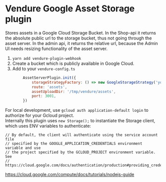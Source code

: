 # Vendure Google Asset Storage plugin
Stores assets in a Google Cloud Storage Bucket. 
In the Shop-api it returns the absolute public url to the storage bucket, thus not going through the asset server.
In the admin api, it returns the relative url, because the Admin UI needs resizing functionality of the asset server.

1. `yarn add vendure-plugin-webhook`
1. Create a bucket which is publicly available in Google Cloud.
1. Add to your `vendure-config.ts` 
```js
        AssetServerPlugin.init({
            storageStrategyFactory: () => new GoogleStorageStrategy('your-bucket-name'),
            route: 'assets',
            assetUploadDir: '/tmp/vendure/assets',
            port: 3001,
        })
```

For local development, use `gcloud auth application-default login` to authorize for your Gcloud project.   
Internally this plugin uses `new Storage();` to instantiate the Storage client, which uses ENV variables to authenticate:
```
// By default, the client will authenticate using the service account file
// specified by the GOOGLE_APPLICATION_CREDENTIALS environment variable and use
// the project specified by the GCLOUD_PROJECT environment variable. See
// https://cloud.google.com/docs/authentication/production#providing_credentials_to_your_application
```
https://cloud.google.com/compute/docs/tutorials/nodejs-guide


